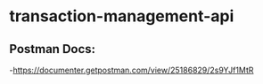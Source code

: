 # transaction-management-api

## Postman Docs:
-https://documenter.getpostman.com/view/25186829/2s9YJf1MtR
